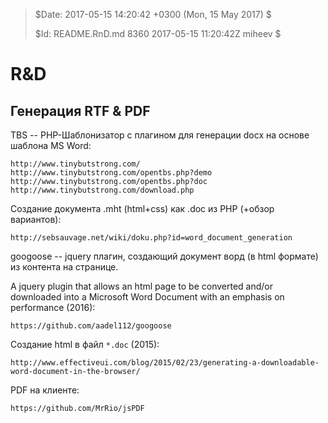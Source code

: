 >
> $Date: 2017-05-15 14:20:42 +0300 (Mon, 15 May 2017) $
>
> $Id: README.RnD.md 8360 2017-05-15 11:20:42Z miheev $
>

R&D
===

Генерация RTF & PDF
-------------------

TBS -- PHP-Шаблонизатор с плагином для генерации docx на основе шаблона MS Word:

    http://www.tinybutstrong.com/
    http://www.tinybutstrong.com/opentbs.php?demo
    http://www.tinybutstrong.com/opentbs.php?doc
    http://www.tinybutstrong.com/download.php

Создание документа .mht (html+css) как .doc из PHP (+обзор вариантов):

    http://sebsauvage.net/wiki/doku.php?id=word_document_generation

googoose -- jquery плагин, создающий документ ворд (в html формате) из контента на странице.

A jquery plugin that allows an html page to be converted and/or downloaded into a Microsoft Word Document with an emphasis on performance (2016):

    https://github.com/aadel112/googoose

Создание html в файл `*.doc` (2015):

    http://www.effectiveui.com/blog/2015/02/23/generating-a-downloadable-word-document-in-the-browser/

PDF на клиенте:

    https://github.com/MrRio/jsPDF


